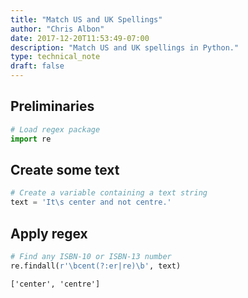 ```yaml
---
title: "Match US and UK Spellings"
author: "Chris Albon"
date: 2017-12-20T11:53:49-07:00
description: "Match US and UK spellings in Python."
type: technical_note
draft: false
---
```

## Preliminaries


```python
# Load regex package
import re
```

## Create some text


```python
# Create a variable containing a text string
text = 'It\s center and not centre.'
```

## Apply regex


```python
# Find any ISBN-10 or ISBN-13 number
re.findall(r'\bcent(?:er|re)\b', text)
```




    ['center', 'centre']


